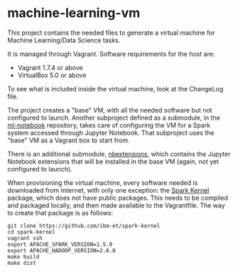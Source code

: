 # machine-learning-vm

This project contains the needed files to generate a virtual machine for
Machine Learning/Data Science tasks.

It is managed through Vagrant. Software requirements for the host are:
 * Vagrant 1.7.4 or above
 * VirtualBox 5.0 or above

To see what is included inside the virtual machine, look at the ChangeLog
file.

The project creates a "base" VM, with all the needed software but not
configured to launch. Another subproject defined as a submodule, in the
[ml-notebook][nb] repository, takes care of configuring the VM for a Spark
system accessed through Jupyter Notebook. That subproject uses the "base" 
VM as a Vagrant box to start from.

There is an additional submodule, [nbextensions][ex], which contains the
Jupyter Notebook extensions that will be installed in the base VM (again, not
yet configured to launch).

When provisioning the virtual machine, every software needed is downloaded
from Internet, with only one exception: the [Spark Kernel][sk] package, which
does not have public packages. This needs to be compiled and packaged locally,
and then made available to the Vagrantfile. The way to create that package 
is as follows:

    git clone https://github.com/ibm-et/spark-kernel
    cd spark-kernel
    vagrant ssh 
    export APACHE_SPARK_VERSION=1.5.0 
    export APACHE_HADOOP_VERSION=2.6.0 
    make build
    make dist


 [sk]: https://github.com/ibm-et/spark-kernel "Spark Kernel"
 [nb]: https://github.com/paulovn/ml-vm-notebook "Spark notebook VM"
 [ex]: https://github.com/paulovn/nbextensions "Jupyter Notebook extensions"

